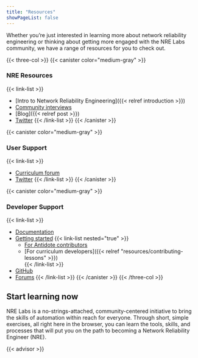 ```yaml
---
title: "Resources"
showPageList: false
---
```

Whether you’re just interested in learning more about network reliability engineering or thinking about getting more engaged with the NRE Labs community, we have a range of resources for you to check out.

{{< three-col >}}
{{< canister color="medium-gray" >}}
### NRE Resources

{{< link-list >}}
* [Intro to Network Reliability Engineering]({{< relref introduction >}})
* [Community interviews](https://www.youtube.com/watch?v=l_TUYSkZcv4&list=PLjM9FuOtKYVhXixs9rEjf7brmPDSWPe8R)
* [Blog]({{< relref post >}})
* [Twitter](https://twitter.com/NRELabs)
{{< /link-list >}}
{{< /canister >}}

{{< canister color="medium-gray" >}}
### User Support

{{< link-list >}}
* [Curriculum forum](https://community.networkreliability.engineering/t/about-the-nre-labs-curriculum-category/16)
* [Twitter](https://twitter.com/NRELabs)
{{< /link-list >}}
{{< /canister >}}

{{< canister color="medium-gray" >}}
### Developer Support

{{< link-list >}}
* [Documentation](https://antidoteproject.readthedocs.io/en/latest/index.html)
* [Getting started](#)
  {{< link-list nested="true" >}}
  * [For Antidote contributors](https://antidoteproject.readthedocs.io/en/latest/hacking/platform.html)
  * [For curriculum developers]({{< relref "resources/contributing-lessons" >}})   
  {{< /link-list >}}
* [GitHub](https://github.com/nre-learning)
* [Forums](https://community.networkreliability.engineering/)
{{< /link-list >}}
{{< /canister >}}
{{< /three-col >}}

## Start learning now 

NRE Labs is a no-strings-attached, community-centered initiative to bring the 
skills of automation within reach for everyone. Through short, simple exercises, 
all right here in the browser, you can learn the tools, skills, and processes 
that will put you on the path to becoming a Network Reliability Engineer (NRE).

{{< advisor >}}